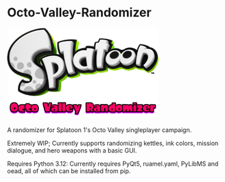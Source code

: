 # Octo-Valley-Randomizer
<img src="assets/repo_assets/Octo Valley Randomizer logo.png?raw=true" width="70%">

A randomizer for Splatoon 1's Octo Valley singleplayer campaign.

Extremely WIP; Currently supports randomizing kettles, ink colors, mission dialogue, and hero weapons with a basic GUI.

Requires Python 3.12: Currently requires PyQt5, ruamel.yaml, PyLibMS and oead, all of which can be installed from pip.
